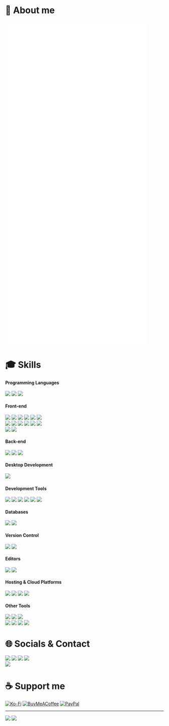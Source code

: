# 📰 About me

![Metrics](./github-metrics.svg)

# 🎓 Skills

#### Programming Languages

<p>
  <img src="https://img.shields.io/badge/JavaScript-282c34?logo=javascript" height="25">
  <img src="https://img.shields.io/badge/TypeScript-282c34?logo=typescript&logoColor=367fcf" height="25">
  <img src="https://img.shields.io/badge/Python-282c34?logo=python" height="25">
  <!-- <img src="https://img.shields.io/badge/PHP-282c34?logo=php" height="25"> -->
  <!-- <img src="https://img.shields.io/badge/Go-282c34?logo=go" height="25">
  <img src="https://img.shields.io/badge/C-282c34?logo=c" height="25"> -->
</p>

<!-- <img src="https://skillicons.dev/icons?i=js,ts,py,php,c,go&perline=14" width="212"> -->

#### Front-end

<p>
  <img src="https://img.shields.io/badge/HTML-282c34?logo=html5" height="25">
  <img src="https://img.shields.io/badge/CSS-282c34?logo=css3&logoColor=0396de" height="25">
  <img src="https://img.shields.io/badge/React-282c34?logo=react" height="25">
  <img src="https://img.shields.io/badge/Redux-282c34?logo=redux&logoColor=764abc" height="25">
  <img src="https://img.shields.io/badge/Vue-282c34?logo=vue.js" height="25">
  <img src="https://img.shields.io/badge/TailwindCSS-282c34?logo=tailwindcss" height="25">
  <br>
  <img src="https://img.shields.io/badge/Antd-282c34?logo=antdesign&logoColor=0170fe" height="25">
  <img src="https://img.shields.io/badge/Bootstrap-282c34?logo=bootstrap" height="25">
  <img src="https://img.shields.io/badge/JQuery-282c34?logo=jquery&logoColor=1163a4" height="25">
  <img src="https://img.shields.io/badge/ThreeJS-282c34?logo=three.js" height="25">
  <img src="https://img.shields.io/badge/SVG-282c34?logo=svg" height="25">
  <img src="https://img.shields.io/badge/Sass-282c34?logo=sass" height="25">
  <br>
  <img src="https://img.shields.io/badge/Pug-282c34?logo=pug" height="25">
  <img src="https://img.shields.io/badge/YAML-282c34?logo=yaml&logoColor=cb171e" height="25">
</p>

<!-- <img src="https://skillicons.dev/icons?i=html,css,react,redux,vue,tailwind,bootstrap,jquery,threejs,svg,sass,pug&perline=14" width="428"> -->

#### Back-end

<p>
  <img src="https://img.shields.io/badge/NodeJS-282c34?logo=node.js" height="25">
  <img src="https://img.shields.io/badge/Express-282c34?logo=express" height="25">
  <img src="https://img.shields.io/badge/Serverless-282c34?logo=serverless" height="25">
</p>

<!-- <img src="https://skillicons.dev/icons?i=nodejs,vite,electron,express&perline=14" width="140"> -->

#### Desktop Development

<p>
  <img src="https://img.shields.io/badge/Electron-282c34?logo=electron" height="25">
</p>

#### Development Tools

<p>
  <img src="https://img.shields.io/badge/Npm-282c34?logo=npm" height="25">
  <img src="https://img.shields.io/badge/Pnpm-282c34?logo=pnpm" height="25">
  <img src="https://img.shields.io/badge/Bun-282c34?logo=bun" height="25">
  <img src="https://img.shields.io/badge/Vite-282c34?logo=vite" height="25">
  <img src="https://img.shields.io/badge/Vitest-282c34?logo=vitest" height="25">
  <img src="https://img.shields.io/badge/Prettier-282c34?logo=prettier" height="25">
</p>

#### Databases

<p>
  <img src="https://img.shields.io/badge/MySQL-282c34?logo=mysql" height="25">
  <img src="https://img.shields.io/badge/GraphQL-282c34?logo=graphql&logoColor=de33a6" height="25">
</p>

<!-- <img src="https://skillicons.dev/icons?i=mysql,gql,gcp&perline=14" width="104"> -->

#### Version Control

<p>
  <img src="https://img.shields.io/badge/Git-282c34?logo=git" height="25">
  <img src="https://img.shields.io/badge/GitHub-282c34?logo=github" height="25">
</p>

#### Editors

<p>
  <img src="https://img.shields.io/badge/VS Code-282c34?logo=visual-studio-code&logoColor=0078d7" height="25">
  <img src="https://img.shields.io/badge/Sublime Text-282c34?logo=sublime-text" height="25">
</p>

#### Hosting & Cloud Platforms

<p>
  <img src="https://img.shields.io/badge/Vercel-282c34?logo=vercel" height="25">
  <img src="https://img.shields.io/badge/Netlify-282c34?logo=netlify" height="25">
  <img src="https://img.shields.io/badge/Heroku-282c34?logo=heroku&logoColor=6762a6" height="25">
  <img src="https://img.shields.io/badge/Google Cloud-282c34?logo=google-cloud" height="25">
</p>

#### Other Tools

<p>
  <img src="https://img.shields.io/badge/Markdown-282c34?logo=markdown" height="25">
  <img src="https://img.shields.io/badge/Powershell-282c34?logo=powershell" height="25">
  <img src="https://img.shields.io/badge/Stack Overflow-282c34?logo=stackoverflow" height="25">
  <br>
  <img src="https://img.shields.io/badge/Photoshop-282c34?logo=adobe-photoshop" height="25">
  <img src="https://img.shields.io/badge/Figma-282c34?logo=figma" height="25">
  <img src="https://img.shields.io/badge/Imgur-282c34?logo=imgur" height="25">
  <img src="https://img.shields.io/badge/Microsoft Edge-282c34?logo=microsoft-edge&logoColor=0078d7" height="25">
</p>

<!-- <img src="https://skillicons.dev/icons?i=git,github,npm,pnpm,vitest,vscode,sublime,powershell,md,regex,vercel,codepen,ps,figma,stackoverflow,windows&perline=14" width="500"> -->

# 🌐 Socials & Contact

[<img src="https://img.shields.io/badge/CodePen-3e3f46.svg?logo=codepen" height="25">](https://codepen.io/tientq64)
[<img src="https://img.shields.io/badge/Facebook-0866ff.svg?logo=facebook" height="25">](https://fb.com/tientq64)
[<img src="https://img.shields.io/badge/YouTube-c4302b.svg?logo=youtube" height="25">](https://youtube.com/@mien-ai-music)
[<img src="https://img.shields.io/badge/Wikipedia-ddd.svg?logo=wikipedia&logoColor=000" height="25">](https://vi.wikipedia.org/wiki/Th%C3%A0nh_vi%C3%AAn:Tientq64)\
[<img src="https://img.shields.io/badge/Gmail-ece9e9.svg?logo=gmail" height="25">](mailto:tientq64@gmail.com)

# ☕ Support me

[![Ko-Fi](https://img.shields.io/badge/Ko--fi-F16061?style=for-the-badge&logo=ko-fi&logoColor=white)](https://ko-fi.com/tientq64)
[![BuyMeACoffee](https://img.shields.io/badge/Buy%20Me%20a%20Coffee-ffdd00?style=for-the-badge&logo=buy-me-a-coffee&logoColor=black)](https://buymeacoffee.com/tientq64)
[![PayPal](https://img.shields.io/badge/PayPal-00457C?style=for-the-badge&logo=paypal&logoColor=white)](https://paypal.me/tientq64)

---

[<img src="https://github.com/tientq64/tientq64/actions/workflows/metrics.yml/badge.svg" height="22">](https://github.com/tientq64/tientq64/actions/workflows/metrics.yml)
[<img src="https://visitcount.itsvg.in/api?id=tientq64&icon=5&color=6">](https://visitcount.itsvg.in)
